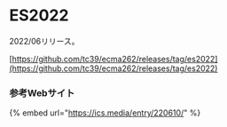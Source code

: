 # ES2022

2022/06リリース。

[https://github.com/tc39/ecma262/releases/tag/es2022](https://github.com/tc39/ecma262/releases/tag/es2022)

### 参考Webサイト

{% embed url="https://ics.media/entry/220610/" %}
